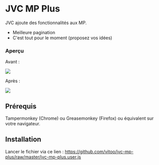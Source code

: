 # JVC MP Plus
JVC ajoute des fonctionnalités aux MP.

- Meilleure pagination
- C'est tout pour le moment (proposez vos idées)

### Aperçu 
Avant : 

![](http://puu.sh/tFFgv/f2605a6cde.png)

Après :

![](http://puu.sh/tFFck/c99f15a630.png)

## Prérequis

Tampermonkey (Chrome) ou Greasemonkey (Firefox) ou équivalent sur votre navigateur. 

## Installation

Lancer le fichier via ce lien : https://github.com/vitoo/jvc-mp-plus/raw/master/jvc-mp-plus.user.js
